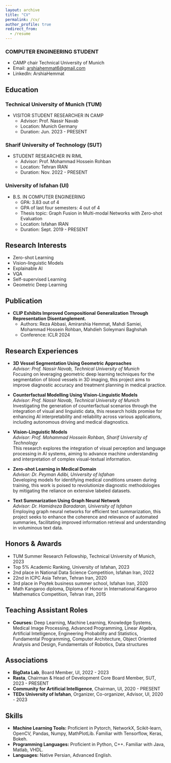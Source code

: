 ```yaml
---
layout: archive
title: "CV"
permalink: /cv/
author_profile: true
redirect_from:
  - /resume
---
```


### COMPUTER ENGINEERING STUDENT
- CAMP chair Technical University of Munich
- Email: arshiahemmat6@gmail.com
- LinkedIn: ArshiaHemmat

## Education

### Technical University of Munich (TUM)
- VISITOR STUDENT RESEARCHER IN CAMP
  - Advisor: Prof. Nassir Navab
  - Location: Munich Germany
  - Duration: Jun. 2023 - PRESENT

### Sharif University of Technology (SUT)
- STUDENT RESEARCHER IN RIML
  - Advisor: Prof. Mohammad Hossein Rohban
  - Location: Tehran IRAN
  - Duration: Nov. 2022 - PRESENT

### University of Isfahan (UI)
- B.S. IN COMPUTER ENGINEERING
  - GPA: 3.83 out of 4
  - GPA of last four semesters: 4 out of 4
  - Thesis topic: Graph Fusion in Multi-modal Networks with Zero-shot Evaluation
  - Location: Isfahan IRAN
  - Duration: Sept. 2019 - PRESENT

## Research Interests
- Zero-shot Learning
- Vision-linguistic Models
- Explainable AI
- VQA
- Self-supervised Learning
- Geometric Deep Learning

## Publication
- **CLIP Exhibits Improved Compositional Generalization Through Representation Disentanglement.**
  - Authors: Reza Abbasi, Amirarshia Hemmat, Mahdi Samiei, Mohammad Hossein Rohban, Mahdieh Soleymani Baghshah
  - Conference: ICLR 2024

## Research Experiences
- **3D Vessel Segmentation Using Geometric Approaches**  
  *Advisor: Prof. Nassir Navab, Technical University of Munich*  
  Focusing on leveraging geometric deep learning techniques for the segmentation of blood vessels in 3D imaging, this project aims to improve diagnostic accuracy and treatment planning in medical practice.

- **Counterfactual Modelling Using Vision-Linguistic Models**  
  *Advisor: Prof. Nassir Navab, Technical University of Munich*  
  Investigating the generation of counterfactual scenarios through the integration of visual and linguistic data, this research holds promise for enhancing AI interpretability and reliability across various applications, including autonomous driving and medical diagnostics.

- **Vision-Linguistic Models**  
  *Advisor: Prof. Mohammad Hossein Rohban, Sharif University of Technology*  
  This research explores the integration of visual perception and language processing in AI systems, aiming to advance machine understanding and interpretation of complex visual-textual information.

- **Zero-shot Learning in Medical Domain**  
  *Advisor: Dr. Peyman Adibi, University of Isfahan*  
  Developing models for identifying medical conditions unseen during training, this work is poised to revolutionize diagnostic methodologies by mitigating the reliance on extensive labeled datasets.

- **Text Summarization Using Graph Neural Network**  
  *Advisor: Dr. Hamidreza Baradaran, University of Isfahan*  
  Employing graph neural networks for efficient text summarization, this project seeks to enhance the coherence and relevance of automated summaries, facilitating improved information retrieval and understanding in voluminous text data.

## Honors & Awards
- TUM Summer Research Fellowship, Technical University of Munich, 2023
- Top 5% Academic Ranking, University of Isfahan, 2023
- 2nd place in National Data Science Competition, Isfahan Iran, 2022
- 22nd in ICPC Asia Tehran, Tehran Iran, 2020
- 3rd place in Poytek business summer school, Isfahan Iran, 2020
- Math Kangaroo diploma, Diploma of Honor in International Kangaroo Mathematics Competition, Tehran Iran, 2015

## Teaching Assistant Roles
- **Courses:** Deep Learning, Machine Learning, Knowledge Systems, Medical Image Processing, Advanced Programming, Linear Algebra, Artificial Intelligence, Engineering Probability and Statistics, Fundamental Programming, Computer Architecture, Object Oriented Analysis and Design, Fundamentals of Robotics, Data structures

## Associations
- **BigData Lab**, Board Member, UI, 2022 - 2023
- **Rasta**, Chairman & Head of Development Core Board Member, SUT, 2023 - PRESENT
- **Community for Artificial Intelligence**, Chairman, UI, 2020 - PRESENT
- **TEDx University of Isfahan**, Organizer, Co-organizer, Advisor, UI, 2020 - 2023

## Skills
- **Machine Learning Tools:** Proficient in Pytorch, NetworkX, Scikit-learn, OpenCV, Pandas, Numpy, MathPlotLib. Familiar with Tensorflow, Keras, Bokeh.
- **Programming Languages:** Proficient in Python, C++. Familiar with Java, Matlab, VHDL.
- **Languages:** Native Persian, Advanced English.

